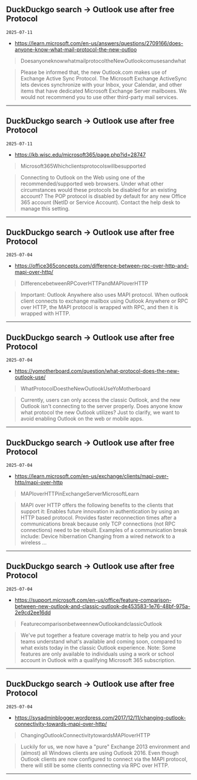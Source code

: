 ## DuckDuckgo search -> Outlook use after free Protocol
`2025-07-11`

* https://learn.microsoft.com/en-us/answers/questions/2709166/does-anyone-know-what-mail-protocol-the-new-outloo

<blockquote>
 DoesanyoneknowwhatmailprotocoltheNewOutlookcomusesandwhat
</blockquote>
<blockquote>
Please be informed that, the new Outlook.com makes use of Exchange Active Sync Protocol. The Microsoft Exchange ActiveSync lets devices synchronize with your Inbox, your Calendar, and other items that have dedicated Microsoft Exchange Server mailboxes. We would not recommend you to use other third-party mail services.
</blockquote>

---

## DuckDuckgo search -> Outlook use after free Protocol
`2025-07-11`

* https://kb.wisc.edu/microsoft365/page.php?id=28747

<blockquote>
 Microsoft365Whichclientsprotocolswillbesupported
</blockquote>
<blockquote>
Connecting to Outlook on the Web using one of the recommended/supported web browsers. Under what other circumstances would these protocols be disabled for an existing account? The POP protocol is disabled by default for any new Office 365 account (NetID or Service Account). Contact the help desk to manage this setting.
</blockquote>

---

## DuckDuckgo search -> Outlook use after free Protocol
`2025-07-04`

* https://office365concepts.com/difference-between-rpc-over-http-and-mapi-over-http/

<blockquote>
 DifferencebetweenRPCoverHTTPandMAPIoverHTTP
</blockquote>
<blockquote>
Important: Outlook Anywhere also uses MAPI protocol. When outlook client connects to exchange mailbox using Outlook Anywhere or RPC over HTTP, the MAPI protocol is wrapped with RPC, and then it is wrapped with HTTP.
</blockquote>

---

## DuckDuckgo search -> Outlook use after free Protocol
`2025-07-04`

* https://yomotherboard.com/question/what-protocol-does-the-new-outlook-use/

<blockquote>
 WhatProtocolDoestheNewOutlookUseYoMotherboard
</blockquote>
<blockquote>
Currently, users can only access the classic Outlook, and the new Outlook isn't connecting to the server properly. Does anyone know what protocol the new Outlook utilizes? Just to clarify, we want to avoid enabling Outlook on the web or mobile apps.
</blockquote>

---

## DuckDuckgo search -> Outlook use after free Protocol
`2025-07-04`

* https://learn.microsoft.com/en-us/exchange/clients/mapi-over-http/mapi-over-http

<blockquote>
 MAPIoverHTTPinExchangeServerMicrosoftLearn
</blockquote>
<blockquote>
MAPI over HTTP offers the following benefits to the clients that support it: Enables future innovation in authentication by using an HTTP based protocol. Provides faster reconnection times after a communications break because only TCP connections (not RPC connections) need to be rebuilt. Examples of a communication break include: Device hibernation Changing from a wired network to a wireless ...
</blockquote>

---

## DuckDuckgo search -> Outlook use after free Protocol
`2025-07-04`

* https://support.microsoft.com/en-us/office/feature-comparison-between-new-outlook-and-classic-outlook-de453583-1e76-48bf-975a-2e9cd2ee16dd

<blockquote>
 FeaturecomparisonbetweennewOutlookandclassicOutlook
</blockquote>
<blockquote>
We've put together a feature coverage matrix to help you and your teams understand what's available and coming soon, compared to what exists today in the classic Outlook experience. Note: Some features are only available to individuals using a work or school account in Outlook with a qualifying Microsoft 365 subscription.
</blockquote>

---

## DuckDuckgo search -> Outlook use after free Protocol
`2025-07-04`

* https://sysadminblogger.wordpress.com/2017/12/11/changing-outlook-connectivity-towards-mapi-over-http/

<blockquote>
 ChangingOutlookConnectivitytowardsMAPIoverHTTP
</blockquote>
<blockquote>
Luckily for us, we now have a &quot;pure&quot; Exchange 2013 environment and (almost) all Windows clients are using Outlook 2016. Even though Outlook clients are now configured to connect via the MAPI protocol, there will still be some clients connecting via RPC over HTTP.
</blockquote>

---


